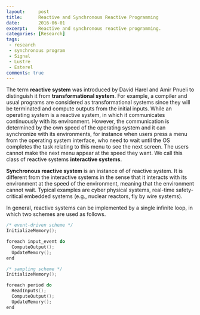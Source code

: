 ```yaml
---
layout:     post
title:      Reactive and Synchronous Reactive Programming
date:       2016-06-01
excerpt:    Reactive and synchronous reactive programming.
categories: [Research]
tags:
 - research
 - synchronous program
 - Signal
 - Lustre
 - Esterel
comments: true
---
```


The term __reactive system__ was introduced by David Harel and Amir Pnueli to distinguish 
it from __transformational system__. For example, a compiler and usual programs are 
considered as transformational systems since they will be terminated and compute outputs 
from the initial inputs. While an operating system is a reactive system, in which it 
communicates continuously with its environment. However, the communication is determined 
by the own speed of the operating system and it can synchronize with its environments, 
for instance when users press a menu from the operating system interface, who need to 
wait until the OS completes the task relating to this menu to see the next screen. The 
users cannot make the next menu appear at the speed they want. We call this class of 
reactive systems __interactive systems__. 

__Synchronous reactive system__ is an instance of of reactive system. It is different 
from the interactive systems in the sense that it interacts with its environment at the 
speed of the environment, meaning that the environment cannot wait. Typical examples 
are cyber physical systems, real-time safety-critical embedded systems (e.g., nuclear 
reactors, fly by wire systems).

In general, reactive systems can be implemented by a single infinite loop, in which two 
schemes are used as follows.

```c
/* event-driven scheme */
InitializeMemory();

foreach input_event do
  ComputeOutput();
  UpdateMemory();
end

/* sampling scheme */
InitializeMemory();

foreach period do 
  ReadInputs();
  ComputeOutput();
  UpdateMemory();
end
```
